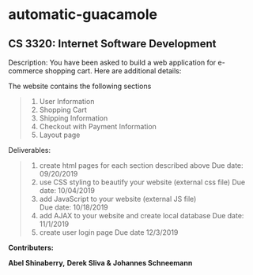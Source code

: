 # automatic-guacamole

## CS 3320: Internet Software Development

Description:
You have been asked to build a web application for e-commerce shopping cart. 
Here are additional details:

The website contains the following sections
>1. User Information
>2. Shopping Cart
>3. Shipping Information
>4. Checkout with Payment Information
>5. Layout page  

Deliverables:
> 1. create html pages for each section described above
		Due date: 09/20/2019
> 2. use CSS styling to beautify your website (external css file)
        Due date: 10/04/2019
> 3. add JavaScript to your website (external JS file)  
        Due date: 10/18/2019
> 4. add AJAX to your website and create local database
		Due date: 11/1/2019
> 5. create user login page
		Due date 12/3/2019

**Contributers:**

**Abel Shinaberry,**
**Derek Sliva &**
**Johannes Schneemann**


